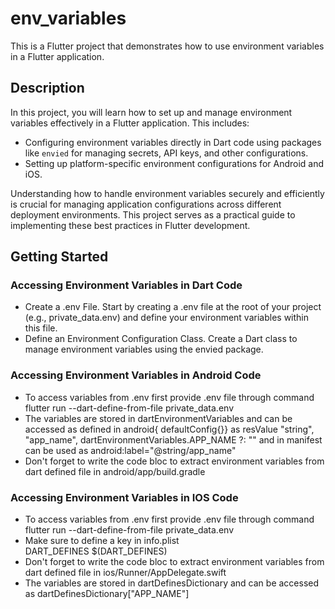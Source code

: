 # env_variables

This is a Flutter project that demonstrates how to use environment variables in a Flutter application.

## Description

In this project, you will learn how to set up and manage environment variables effectively in a Flutter application. This includes:

- Configuring environment variables directly in Dart code using packages like `envied` for managing secrets, API keys, and other configurations.
- Setting up platform-specific environment configurations for Android and iOS.

Understanding how to handle environment variables securely and efficiently is crucial for managing application configurations across different deployment environments. This project serves as a practical guide to implementing these best practices in Flutter development.

## Getting Started

### Accessing Environment Variables in Dart Code

- Create a .env File. Start by creating a .env file at the root of your project (e.g., private_data.env) and define your environment variables within this file.
- Define an Environment Configuration Class. Create a Dart class to manage environment variables using the envied package. 

### Accessing Environment Variables in Android Code

- To access variables from .env first provide .env file through command  flutter run --dart-define-from-file private_data.env
- The variables are stored in  dartEnvironmentVariables and can be accessed as defined in android{ defaultConfig{}} as
  resValue "string", "app_name", dartEnvironmentVariables.APP_NAME ?: ""
  and in manifest can be used as android:label="@string/app_name"
- Don't forget to write the code bloc to extract environment variables from dart defined file in android/app/build.gradle

### Accessing Environment Variables in IOS Code

- To access variables from .env first provide .env file through command  flutter run --dart-define-from-file private_data.env
- Make sure to define a key in info.plist  
  <key>DART_DEFINES</key>
  <string>$(DART_DEFINES)</string>
- Don't forget to write the code bloc to extract environment variables from dart defined file in ios/Runner/AppDelegate.swift
- The variables are stored in dartDefinesDictionary and can be accessed as dartDefinesDictionary["APP_NAME"] 